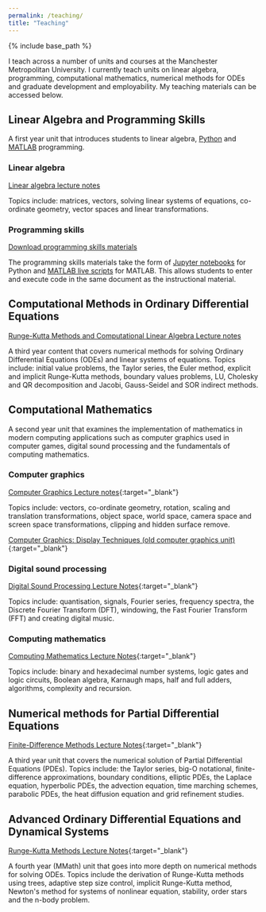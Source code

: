 ```yaml
---
permalink: /teaching/
title: "Teaching"
---
```


{% include base_path %}

I teach across a number of units and courses at the Manchester Metropolitan University. I currently teach units on linear algebra, programming, computational mathematics, numerical methods for ODEs and graduate development and employability. My teaching materials can be accessed below.

## Linear Algebra and Programming Skills

<!-- <p float="center">
  <img src="../images/rotation.png" width="200" />
  <img src="../images/linear_transformation.png" width="200" />
</p> -->

A first year unit that introduces students to linear algebra, [Python](https://www.python.org/) and [MATLAB](https://uk.mathworks.com/products/matlab.html) programming.

### Linear algebra

<a href="https://jonshiach.github.io/LA-book/" target="_blank">Linear algebra lecture notes</a>

Topics include: matrices, vectors, solving linear systems of equations, co-ordinate geometry, vector spaces and linear transformations.

### Programming skills

<!-- <p float="left">
  <img src="../images/python_logo.png" width="150" />
  <img src="../images/matlab_logo.jpg" width="150" />
</p> -->

<a href="https://github.com/jonshiach/Programming_skills/archive/refs/heads/main.zip" target="_blank">Download programming skills materials</a>

The programming skills materials take the form of [Jupyter notebooks](https://jupyter.org/) for Python and [MATLAB live scripts](https://uk.mathworks.com/help/matlab/live-scripts-and-functions.html) for MATLAB. This allows students to enter and execute code in the same document as the instructional material.

## Computational Methods in Ordinary Differential Equations

<!-- <p float="left">
  <img src="../images/euler_method.png" width="200" />
  <img src="../images/ERK_stability.png" width="200" />
</p> -->

<a href="https://jonshiach.github.io/ODEs-book/" target="_blank">Runge-Kutta Methods and Computational Linear Algebra Lecture notes</a>

A third year content that covers numerical methods for solving Ordinary Differential Equations (ODEs) and linear systems of equations. Topics include: initial value problems, the Taylor series, the Euler method, explicit and implicit Runge-Kutta methods, boundary values problems, LU, Cholesky and QR decomposition and Jacobi, Gauss-Seidel and SOR indirect methods. 


## Computational Mathematics

<!-- <p float="left">
  <img src="../images/world_space.png" width="200" />
  <img src="../images/frequency_spectrum.png" width="200" />
  <img src="../images/full_adder.png" width="200" />
</p> -->

A second year unit that examines the implementation of mathematics in modern computing applications such as computer graphics used in computer games, digital sound processing and the fundamentals of computing mathematics. 

### Computer graphics

[Computer Graphics Lecture notes](/files/notes/graphics_notes.pdf){:target="_blank"}

Topics include: vectors, co-ordinate geometry, rotation, scaling and translation transformations, object space, world space, camera space and screen space transformations, clipping and hidden surface remove. 

[Computer Graphics: Display Techniques (old computer graphics unit)](/files/notes/display_techniques.pdf){:target="_blank"}

### Digital sound processing

[Digital Sound Processing Lecture Notes](/files/notes/sound_processing_notes.pdf){:target="_blank"}

Topics include: quantisation, signals, Fourier series, frequency spectra, the Discrete Fourier Transform (DFT), windowing, the Fast Fourier Transform (FFT) and creating digital music.

### Computing mathematics

[Computing Mathematics Lecture Notes](/files/notes/computing_maths_notes.pdf){:target="_blank"}

Topics include: binary and hexadecimal number systems, logic gates and logic circuits, Boolean algebra, Karnaugh maps, half and full adders, algorithms, complexity and recursion.

## Numerical methods for Partial Differential Equations

<!-- <p float="left">
  <img src="../images/heat_diffusion.png" width="200" />
</p> -->

[Finite-Difference Methods Lecture Notes](/files/notes/finite_difference_methods_notes.pdf){:target="_blank"}

A third year unit that covers the numerical solution of Partial Differential Equations (PDEs). Topics include: the Taylor series, big-O notational, finite-difference approximations, boundary conditions, elliptic PDEs, the Laplace equation, hyperbolic PDEs, the advection equation, time marching schemes, parabolic PDEs, the heat diffusion equation and grid refinement studies.

## Advanced Ordinary Differential Equations and Dynamical Systems

[Runge-Kutta Methods Lecture Notes](/files/notes/Adv_ODEs.pdf){:target="_blank"}

A fourth year (MMath) unit that goes into more depth on numerical methods for solving ODEs. Topics include the derivation of Runge-Kutta methods using trees, adaptive step size control, implicit Runge-Kutta method, Newton's method for systems of nonlinear equation, stability, order stars and the n-body problem.